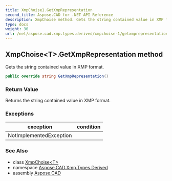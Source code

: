 ```yaml
---
title: XmpChoise1.GetXmpRepresentation
second_title: Aspose.CAD for .NET API Reference
description: XmpChoise method. Gets the string contained value in XMP format
type: docs
weight: 30
url: /net/aspose.cad.xmp.types.derived/xmpchoise-1/getxmprepresentation/
---
```

## XmpChoise&lt;T&gt;.GetXmpRepresentation method

Gets the string contained value in XMP format.

```csharp
public override string GetXmpRepresentation()
```

### Return Value

Returns the string contained value in XMP format.

### Exceptions

| exception | condition |
| --- | --- |
| NotImplementedException |  |

### See Also

* class [XmpChoise&lt;T&gt;](../)
* namespace [Aspose.CAD.Xmp.Types.Derived](../../xmpchoise-1/)
* assembly [Aspose.CAD](../../../)


